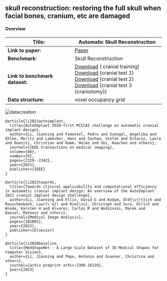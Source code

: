 ## skull reconstruction: restoring the full skull when facial bones, cranium, etc are damaged  


#### Overview

| **Title:**    | Automatic Skull Reconstruction |
| -------- | ------- |
| **Link to paper:** | [Paper](https://www.sciencedirect.com/science/article/abs/pii/S1361841523001251)    |
| **Benchmark:**    | Skull Reconstruction   |
| **Link to benchmark dataset:**    |   [Download](https://dl.dropboxusercontent.com/s/2v09h0vt0k3x9l3/training_set.zip?dl=0) ( cranial training) <br> [Download](https://dl.dropboxusercontent.com/s/me3yh4azub7jbpn/test_set_for_participants.zip?dl=0) (cranial test 1) <br> [Download](https://dl.dropboxusercontent.com/s/7ijvewjw4lnjyjv/additional_test_set_for_participants.zip?dl=0) (cranial test 2)  <br> [Download](https://figshare.com/articles/dataset/MUG500_Repository/9616319?file=29011878) (cranial test 3  (craniotomy))|
| **Data structure:**| voxel occupancy grid  |

![datacreation](https://github.com/Jianningli/medshapenet-feedback/blob/main/assets/skull_reconstruction.png)































```
@article{li2021autoimplant,
  title={AutoImplant 2020-first MICCAI challenge on automatic cranial implant design},
  author={Li, Jianning and Pimentel, Pedro and Szengel, Angelika and Ehlke, Moritz and Lamecker, Hans and Zachow, Stefan and Estacio, Laura and Doenitz, Christian and Ramm, Heiko and Shi, Haochen and others},
  journal={IEEE transactions on medical imaging},
  volume={40},
  number={9},
  pages={2329--2342},
  year={2021},
  publisher={IEEE}
}

@article{li2023towards,
  title={Towards clinical applicability and computational efficiency in automatic cranial implant design: An overview of the AutoImplant 2021 cranial implant design challenge},
  author={Li, Jianning and Ellis, David G and Kodym, Old{\v{r}}ich and Rauschenbach, Laur{\`e}l and Rie{\ss}, Christoph and Sure, Ulrich and Wrede, Karsten H and Alvarez, Carlos M and Wodzinski, Marek and Daniol, Mateusz and others},
  journal={Medical Image Analysis},
  pages={102865},
  year={2023},
  publisher={Elsevier}
}

@article{li2020baseline,
  title={MedShapeNet - A Large-Scale Dataset of 3D Medical Shapes for Computer Vision},
  author={Li, Jianning and Pepe, Antonio and Gsaxner, Christina and others},
  journal={arXiv preprint arXiv:2308.16139},
  year={2023}
}
```

